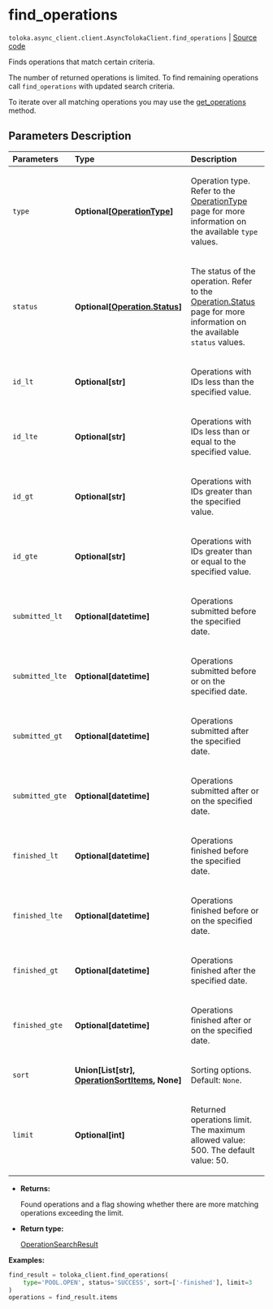 # find_operations
`toloka.async_client.client.AsyncTolokaClient.find_operations` | [Source code](https://github.com/Toloka/toloka-kit/blob/v1.2.1/src/client/__init__.py#L0)

Finds operations that match certain criteria.


The number of returned operations is limited. To find remaining operations call `find_operations` with updated search criteria.

To iterate over all matching operations you may use the [get_operations](toloka.client.TolokaClient.get_operations.md) method.

## Parameters Description

| Parameters | Type | Description |
| :----------| :----| :-----------|
`type`|**Optional\[[OperationType](toloka.client.operations.OperationType.md)\]**|<p>Operation type. Refer to the [OperationType](toloka.client.operations.OperationType.md) page for more information on the available `type` values.</p>
`status`|**Optional\[[Operation.Status](toloka.client.operations.Operation.Status.md)\]**|<p>The status of the operation. Refer to the [Operation.Status](toloka.client.operations.Operation.Status.md) page for more information on the available `status` values.</p>
`id_lt`|**Optional\[str\]**|<p>Operations with IDs less than the specified value.</p>
`id_lte`|**Optional\[str\]**|<p>Operations with IDs less than or equal to the specified value.</p>
`id_gt`|**Optional\[str\]**|<p>Operations with IDs greater than the specified value.</p>
`id_gte`|**Optional\[str\]**|<p>Operations with IDs greater than or equal to the specified value.</p>
`submitted_lt`|**Optional\[datetime\]**|<p>Operations submitted before the specified date.</p>
`submitted_lte`|**Optional\[datetime\]**|<p>Operations submitted before or on the specified date.</p>
`submitted_gt`|**Optional\[datetime\]**|<p>Operations submitted after the specified date.</p>
`submitted_gte`|**Optional\[datetime\]**|<p>Operations submitted after or on the specified date.</p>
`finished_lt`|**Optional\[datetime\]**|<p>Operations finished before the specified date.</p>
`finished_lte`|**Optional\[datetime\]**|<p>Operations finished before or on the specified date.</p>
`finished_gt`|**Optional\[datetime\]**|<p>Operations finished after the specified date.</p>
`finished_gte`|**Optional\[datetime\]**|<p>Operations finished after or on the specified date.</p>
`sort`|**Union\[List\[str\], [OperationSortItems](toloka.client.search_requests.OperationSortItems.md), None\]**|<p>Sorting options. Default: `None`.</p>
`limit`|**Optional\[int\]**|<p>Returned operations limit. The maximum allowed value: 500. The default value: 50.</p>

* **Returns:**

  Found operations and a flag showing whether there are more matching operations exceeding the limit.

* **Return type:**

  [OperationSearchResult](toloka.client.search_results.OperationSearchResult.md)

**Examples:**


```python
find_result = toloka_client.find_operations(
    type='POOL.OPEN', status='SUCCESS', sort=['-finished'], limit=3
)
operations = find_result.items
```
